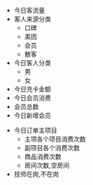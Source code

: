 * 今日客流量
* 客人来源分类
  * 口碑
  * 美团
  * 会员
  * 散客
* 今日客人分类
  * 男
  * 女
* 今日充卡金额
* 今日会员消费
* 会员总数
* 今日新增会员

- 今日订单主项目
  * 主项各个项目消费次数
  * 副项目各个消费次数
  * 商品消费次数
  * 房间次数,空房间
- 技师在岗,不在岗

